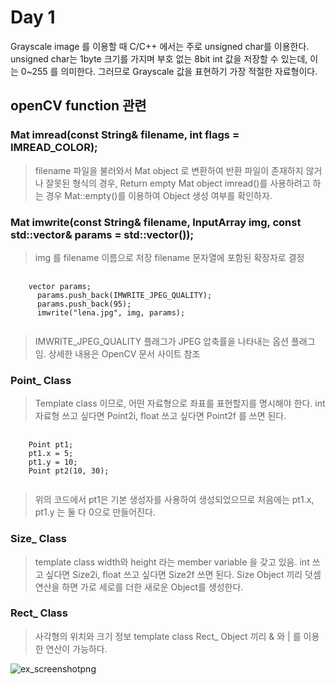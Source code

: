 Day 1 
=====
Grayscale image 를 이용할 때 C/C++ 에서는 주로 unsigned char를 이용한다. 
unsigned char는 1byte 크기를 가지며 부호 없는 8bit int 값을 저장할 수 있는데, 이는 0~255 를 의미한다.
그러므로 Grayscale 값을 표현하기 가장 적절한 자료형이다.

openCV function 관련
---
### Mat  imread(const String& filename, int flags = IMREAD_COLOR);
> filename 파일을 불러와서 Mat object 로 변환하여 반환
> 파일이 존재하지 않거나 잘못된 형식의 경우, Return empty Mat object
> imread()를 사용하려고 하는 경우 Mat::empty()를 이용하여 Object 생성 여부를 확인하자.

### Mat imwrite(const String& filename, InputArray img, const std::vector<int>& params = std::vector<int>());
> img 를 filename 이름으로 저장
> filename 문자열에 포함된 확장자로 결정

<pre>
  <code>
    vector<int> params;
      params.push_back(IMWRITE_JPEG_QUALITY);
      params.push_back(95);
      imwrite("lena.jpg", img, params);
  </code>
</pre>

> IMWRITE_JPEG_QUALITY 플래그가 JPEG 압축률을 나타내는 옵션 플래그임.
> 상세한 내용은 OpenCV 문서 사이트 참조

### Point_ Class
> Template class 이므로, 어떤 자료형으로 좌표를 표현할지를 명시해야 한다.
> int 자료형 쓰고 싶다면 Point2i, float 쓰고 싶다면 Point2f 를 쓰면 된다.

<pre>
  <code>
    Point pt1;
    pt1.x = 5;
    pt1.y = 10;
    Point pt2(10, 30);
  </code>
</pre>

> 위의 코드에서 pt1은 기본 생성자를 사용하여 생성되었으므로 처음에는 pt1.x, pt1.y 는 둘 다 0으로 만들어진다.

### Size_ Class
> template class
> width와 height 라는 member variable 을 갖고 있음.
> int 쓰고 싶다면 Size2i, float 쓰고 싶다면 Size2f 쓰면 된다.
> Size Object 끼리 덧셈 연산을 하면 가로 세로를 더한 새로운 Object를 생성한다.

### Rect_ Class
> 사각형의 위치와 크기 정보
> template class
> Rect_ Object 끼리 & 와 | 를 이용한 연산이 가능하다.

![ex_screenshot]([./img/screenshot.png](https://postfiles.pstatic.net/MjAyMTA1MDlfMjgx/MDAxNjIwNTUwODE5NjU5.sHiYnIJZ0NA6iP4l6xQALluU8NyVVTt9-Dm5dEieT7sg.OekYqTLPwnJdYHNz2G1uGqJ3iipr6ARN_FmsOorIm-Yg.JPEG.sees111/%EC%BA%A1%EC%B2%98.JPG?type=w966)https://postfiles.pstatic.net/MjAyMTA1MDlfMjgx/MDAxNjIwNTUwODE5NjU5.sHiYnIJZ0NA6iP4l6xQALluU8NyVVTt9-Dm5dEieT7sg.OekYqTLPwnJdYHNz2G1uGqJ3iipr6ARN_FmsOorIm-Yg.JPEG.sees111/%EC%BA%A1%EC%B2%98.JPG?type=w966)png

